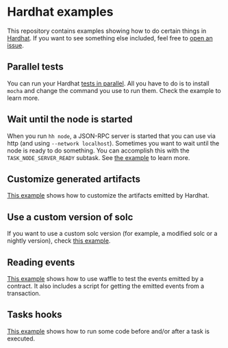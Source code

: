 # Hardhat examples

This repository contains examples showing how to do certain things in [Hardhat](http://hardhat.org/). If you want to
see something else included, feel free to [open an issue](https://github.com/fvictorio/hardhat-examples/issues/new).

## Parallel tests

You can run your Hardhat [tests in parallel](/parallel-tests). All you have to do is to install `mocha` and change the
command you use to run them. Check the example to learn more.

## Wait until the node is started

When you run `hh node`, a JSON-RPC server is started that you can use via http (and
using `--network localhost`). Sometimes you want to wait until the node is ready to
do something. You can accomplish this with the `TASK_NODE_SERVER_READY` subtask.
See [the example](/wait-until-node-ready) to learn more.

## Customize generated artifacts

[This example](/customize-artifacts) shows how to customize the artifacts emitted by Hardhat.

## Use a custom version of solc

If you want to use a custom solc version (for example, a modified solc or a nightly version), check [this
example](/custom-solc).

## Reading events

[This example](/reading-events) shows how to use waffle to test the events emitted by a contract.
It also includes a script for getting the emitted events from a transaction.

## Tasks hooks

[This example](/hooks) shows how to run some code before and/or after a task is executed.

